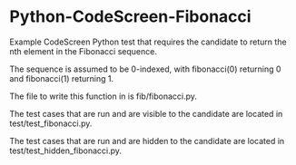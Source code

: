 # Python-CodeScreen-Fibonacci
Example CodeScreen Python test that requires the candidate to return the nth element in the Fibonacci sequence.

The sequence is assumed to be 0-indexed, with fibonacci(0) returning 0 and fibonacci(1) returning 1.

The file to write this function in is fib/fibonacci.py.

The test cases that are run and are visible to the candidate are located in test/test_fibonacci.py.

The test cases that are run and are hidden to the candidate are located in test/test_hidden_fibonacci.py.
